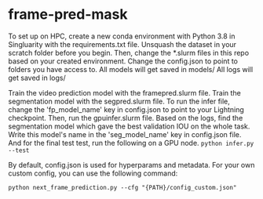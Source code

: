 # frame-pred-mask

To set up on HPC, create a new conda environment with Python 3.8 in Singluarity with the requirements.txt file. Unsquash the dataset in your scratch folder before you begin.
Then, change the *.slurm files in this repo based on your created environment.
Change the config.json to point to folders you have access to.
All models will get saved in models/
All logs will get saved in logs/

Train the video prediction model with the framepred.slurm file. Train the segmentation model with the segpred.slurm file. 
To run the infer file, change the 'fp_model_name' key in config.json to point to your Lightning checkpoint. Then, run the gpuinfer.slurm file. Based on the logs, find the segmentation model which gave the best validation IOU on the whole task. Write this model's name in the 'seg_model_name' key in config.json file. And for the final test test, run the following on a GPU node.
```python infer.py --test``` 


By default, config.json is used for hyperparams and metadata. For your own custom config, you can use the following command:

```python next_frame_prediction.py --cfg "{PATH}/config_custom.json"```